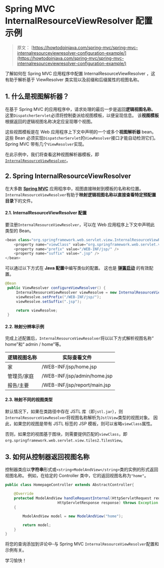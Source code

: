 # Spring MVC InternalResourceViewResolver 配置示例

> 原文： [https://howtodoinjava.com/spring-mvc/spring-mvc-internalresourceviewresolver-configuration-example/](https://howtodoinjava.com/spring-mvc/spring-mvc-internalresourceviewresolver-configuration-example/)

了解如何在 Spring MVC 应用程序中配置 InternalResourceViewResolver ，这有助于解析基于 ViewResolver 类实现以及前缀和后缀属性的视图名称。

## 1\. 什么是视图解析器？

在基于 Spring MVC 的应用程序中，请求处理的最后一步是返回**逻辑视图名称**。 这里`DispatcherServlet`必须将控制委派给视图模板，以便呈现信息。 该**视图模板**根据返回的逻辑视图名称决定应呈现哪个视图。

这些视图模板是在 Web 应用程序上下文中声明的一个或多个**视图解析器** bean。 这些 Bean 必须实现`DispatcherServlet`的`ViewResolver`接口才能自动检测它们。 Spring MVC 带有几个`ViewResolver`实现。

在此示例中，我们将查看这种视图解析器模板，即[`InternalResourceViewResolver`](https://docs.spring.io/spring/docs/current/javadoc-api/org/springframework/web/servlet/view/InternalResourceViewResolver.html)。

## 2\. Spring InternalResourceViewResolver

在大多数 [**Spring MVC**](https://howtodoinjava.com/spring-mvc-tutorial/) 应用程序中，视图直接映射到模板的名称和位置。 `InternalResourceViewResolver`有助于**映射逻辑视图名称以直接查看特定预配置目录**下的文件。

#### 2.1. InternalResourceViewResolver 配置

要注册`InternalResourceViewResolver`，可以在 Web 应用程序上下文中声明此类型的 Bean。

```java
<bean class="org.springframework.web.servlet.view.InternalResourceViewResolver">
    <property name="viewClass" value="org.springframework.web.servlet.view.JstlView" />
    <property name="prefix" value="/WEB-INF/jsp/" />
    <property name="suffix" value=".jsp" />
</bean>

```

可以通过以下方式在 **Java 配置**中编写类似的配置。 这也是 [**弹簧启动**](https://howtodoinjava.com/spring-boot-tutorials/) 的有效配置。

```java
@Bean
 public ViewResolver configureViewResolver() {
     InternalResourceViewResolver viewResolve = new InternalResourceViewResolver();
     viewResolve.setPrefix("/WEB-INF/jsp/");
     viewResolve.setSuffix(".jsp");

     return viewResolve;
 }

```

#### 2.2. 映射分辨率示例

完成上述配置后，`InternalResourceViewResolver`将以以下方式解析视图名称“ home”和“ admin / home”等。

| 逻辑视图名称 | 实际查看文件 |
| --- | --- |
| 家 | /WEB-INF/jsp/home.jsp |
| 管理员/家庭 | /WEB-INF/jsp/admin/home.jsp |
| 报告/主要 | /WEB-INF/jsp/report/main.jsp |

#### 2.3. 映射不同的视图类型

默认情况下，如果在类路径中存在 JSTL 库（即`jstl.jar`），则`InternalResourceViewResolver`将视图名称解析为`JstlView`类型的视图对象。 因此，如果您的视图是带有 JSTL 标签的 JSP 模板，则可以省略`viewClass`属性。

否则，如果您的视图基于图块，则需要提供匹配的`viewClass`，即`org.springframework.web.servlet.view.tiles2.TilesView`。

## 3\. 如何从控制器返回视图名称

控制器类应以**字符串**形式或`<string>ModelAndView</string>`类的实例的形式返回视图名称。 例如，在给定的 Controller 类中，它的返回视图名称为`"home"`。

```java
public class HomepageController extends AbstractController{

	@Override
	protected ModelAndView handleRequestInternal(HttpServletRequest request,
						HttpServletResponse response) throws Exception 
	{

		ModelAndView model = new ModelAndView("home");

		return model;
	}
}

```

将您的查询添加到评论中-与 Spring MVC `InternalResourceViewResolver`配置和示例有关。

学习愉快！